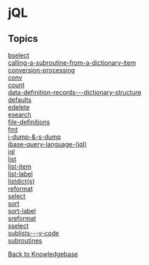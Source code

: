 # jQL

## Topics

[bselect](./bselect/README.md)  
[calling-a-subroutine-from-a-dictionary-item](./calling-a-subroutine-from-a-dictionary-item/README.md)  
[conversion-processing](./conversion-processing/README.md)  
[conv](./conv/README.md/README.md)  
[count](./count/README.md)  
[data-definition-records---dictionary-structure](./data-definition-records---dictionary-structure/README.md)  
[defaults](./defaults/README.md)  
[edelete](./edelete/README.md)  
[esearch](./esearch/README.md)  
[file-definitions](./file-definitions/README.md)  
[fmt](./fmt/README.md)    
[i-dump-&-s-dump](./i-dump-&-s-dump/README.md)  
[jbase-query-language-(jql)](./jbase-query-language-(jql)/README.md)  
[jql](./jql/README.md)  
[list](./list/README.md)  
[list-item](./list-item/README.md)  
[list-label](./list-label/README.md)  
[listdict(s)](./listdict(s)/README.md)  
[reformat](./reformat/README.md)  
[select](./select/README.md)  
[sort](./sort/README.md)  
[sort-label](./sort-label/README.md)  
[sreformat](./sreformat/README.md)  
[sselect](./sselect/README.md)  
[sublists---v-code](./sublists---v-code/README.md)  
[subroutines](./subroutines/README.md)  

[Back to Knowledgebase](./../README.md)

  
<PageFooter />
